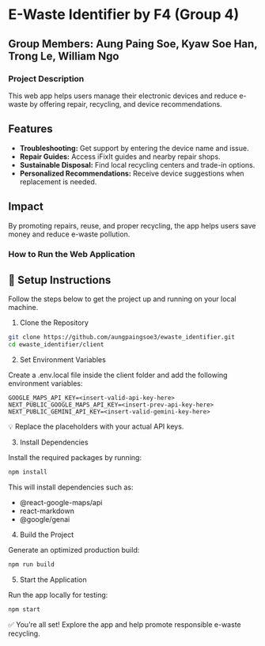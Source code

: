 # E-Waste Identifier by F4 (Group 4)
## Group Members: Aung Paing Soe, Kyaw Soe Han, Trong Le, William Ngo

### Project Description

This web app helps users manage their electronic devices and reduce e-waste by offering repair, recycling, and device recommendations.

## **Features**
- **Troubleshooting:** Get support by entering the device name and issue.
- **Repair Guides:** Access iFixIt guides and nearby repair shops.
- **Sustainable Disposal:** Find local recycling centers and trade-in options.
- **Personalized Recommendations:** Receive device suggestions when replacement is needed.

## **Impact**
By promoting repairs, reuse, and proper recycling, the app helps users save money and reduce e-waste pollution.






### How to Run the Web Application

## 🚀 Setup Instructions

Follow the steps below to get the project up and running on your local machine.

1. Clone the Repository

```bash
git clone https://github.com/aungpaingsoe3/ewaste_identifier.git
cd ewaste_identifier/client
```

2. Set Environment Variables

Create a .env.local file inside the client folder and add the following environment variables:

```.env.local
GOOGLE_MAPS_API_KEY=<insert-valid-api-key-here>
NEXT_PUBLIC_GOOGLE_MAPS_API_KEY=<insert-prev-api-key-here>
NEXT_PUBLIC_GEMINI_API_KEY=<insert-valid-gemini-key-here>
```

💡 Replace the placeholders with your actual API keys.

3. Install Dependencies

Install the required packages by running:

```bash
npm install
```

This will install dependencies such as:

- @react-google-maps/api
- react-markdown
- @google/genai

4. Build the Project

Generate an optimized production build:

```bash
npm run build
```

5. Start the Application

Run the app locally for testing:

```bash
npm start
```

✅ You’re all set! Explore the app and help promote responsible e-waste recycling.
